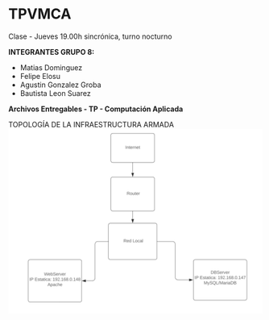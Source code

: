 # TPVMCA
Clase - Jueves 19.00h sincrónica, turno nocturno

**INTEGRANTES GRUPO 8:**
- Matias Dominguez 
- Felipe Elosu
- Agustin Gonzalez Groba
- Bautista Leon Suarez

**Archivos Entregables - TP - Computación Aplicada**

TOPOLOGÍA DE LA INFRAESTRUCTURA ARMADA
![](https://github.com/FeliElosu/TPVMCA/blob/main/topologia.png?raw=true)
